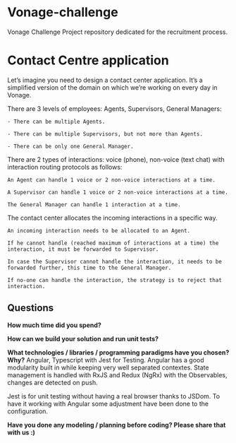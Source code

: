 # Vonage-challenge
Vonage Challenge Project repository dedicated for the recruitment process.

# Contact Centre application

Let’s imagine you need to design a contact center application. It’s a simplified version of the domain on which we’re working on every day in Vonage.

There are 3 levels of employees: Agents, Supervisors, General Managers:

    - There can be multiple Agents.

    - There can be multiple Supervisors, but not more than Agents.

    - There can be only one General Manager.


There are 2 types of interactions: voice (phone), non-voice (text chat) with interaction routing protocols as follows:

    An Agent can handle 1 voice or 2 non-voice interactions at a time.

    A Supervisor can handle 1 voice or 2 non-voice interactions at a time.

    The General Manager can handle 1 interaction at a time.


The contact center allocates the incoming interactions in a specific way.

    An incoming interaction needs to be allocated to an Agent.

    If he cannot handle (reached maximum of interactions at a time) the interaction, it must be forwarded to Supervisor.

    In case the Supervisor cannot handle the interaction, it needs to be forwarded further, this time to the General Manager.

    If no-one can handle the interaction, the strategy is to reject that interaction.

## Questions

**How much time did you spend?**

**How can we build your solution and run unit tests?**

**What technologies / libraries / programming paradigms have you chosen? Why?**
Angular, Typescript with Jest for Testing. Angular has a good modularity built in while keeping very well separated contextes. State management is handled with RxJS and Redux (NgRx) with the Observables, changes are detected on push. 

Jest is for unit testing without having a real browser thanks to JSDom. To have it working with Angular some adjustment have been done to the configuration.

**Have you done any modeling / planning before coding? Please share that with us :)**